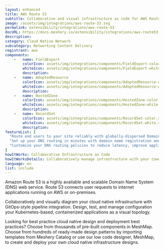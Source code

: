 ```yaml
---
layout: enhanced
title: AWS Route 53
subtitle: Collaborative and visual infrastructure as code for AWS Route 53
image: /assets/img/integrations/aws-route-53.svg
permalink: extensibility/integrations/aws-route-53
docURL: https://docs.meshery.io/extensibility/integrations/aws-route53-controller
description: 
category: Cloud Native Network
subcategory: Networking Content Delivery
registrant: aws
components: 
	-	name: FieldExport
		colorIcon: assets/img/integrations/components/FieldExport-color.svg
		whiteIcon: assets/img/integrations/components/FieldExport-white.svg
		description: 
	-	name: AdoptedResource
		colorIcon: assets/img/integrations/components/AdoptedResource-color.svg
		whiteIcon: assets/img/integrations/components/AdoptedResource-white.svg
		description: 
	-	name: HostedZone
		colorIcon: assets/img/integrations/components/HostedZone-color.svg
		whiteIcon: assets/img/integrations/components/HostedZone-white.svg
		description: 
	-	name: RecordSet
		colorIcon: assets/img/integrations/components/RecordSet-color.svg
		whiteIcon: assets/img/integrations/components/RecordSet-white.svg
		description: 
featureList: [
  "Route end users to your site reliably with globally-dispersed Domain Name System (DNS) servers and automatic scaling.",
  "Set up your DNS routing in minutes with domain name registration and straightforward visual traffic flow tools.",
  "Customize your DNS routing policies to reduce latency, improve application availability, and maintain compliance."
]
howItWorks: Collaborative Infrastructure as Code
howItWorksDetails: Collaboratively manage infrastructure with your coworkers synchronously sharing the same designs.
language: en
list: include
---
```

<p>
Amazon Route 53 is a highly available and scalable Domain Name System (DNS) web service. Route 53 connects user requests to internet applications running on AWS or on-premises.
</p>
<p>
    Collaboratively and visually diagram your cloud native infrastructure with GitOps-style pipeline integration. Design, test, and manage configuration your Kubernetes-based, containerized applications as a visual topology.
</p>
<p>
    Looking for best practice cloud native design and deployment best practices? Choose from thousands of pre-built components in MeshMap. Choose from hundreds of ready-made design patterns by importing templates from Meshery Catalog or use our low code designer, MeshMap, to create and deploy your own cloud native infrastructure designs.
</p>
